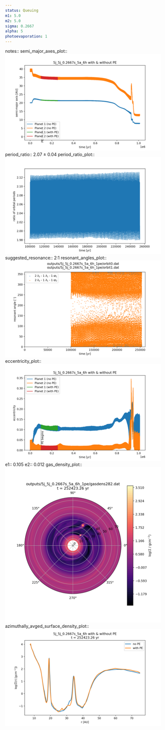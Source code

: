 ```yaml
---
status: Queuing
m1: 5.0
m2: 5.0
sigma: 0.2667
alpha: 5
photoevaporation: 1
---
```


notes::
semi_major_axes_plot:: ![semi_major_axes_5j_5j_0.2667s_5a_6h_1pe.png](plots/semi_major_axes/semi_major_axes_5j_5j_0.2667s_5a_6h_1pe.png)
period_ratio:: 2.07 ± 0.04
period_ratio_plot:: ![period_ratio_5j_5j_0.2667s_5a_6h_1pe.png](plots/period_ratio/period_ratio_5j_5j_0.2667s_5a_6h_1pe.png)
suggested_resonance:: 2:1
resonant_angles_plot:: ![resonant_angles_5j_5j_0.2667s_5a_6h_1pe.png](plots/resonant_angles/resonant_angles_5j_5j_0.2667s_5a_6h_1pe.png)
eccentricity_plot:: ![eccentricity_5j_5j_0.2667s_5a_6h_1pe.png](plots/eccentricity/eccentricity_5j_5j_0.2667s_5a_6h_1pe.png)
e1:: 0.105
e2:: 0.012
gas_density_plot:: ![gas_density_5j_5j_0.2667s_5a_6h_1pe.png](plots/gas_density/gas_density_5j_5j_0.2667s_5a_6h_1pe.png)
azimuthally_avged_surface_density_plot:: ![azimuthally_avged_surface_density_5j_5j_0.2667s_5a_6h_1pe.png](plots/azimuthally_avged_surface_density/azimuthally_avged_surface_density_5j_5j_0.2667s_5a_6h_1pe.png)
